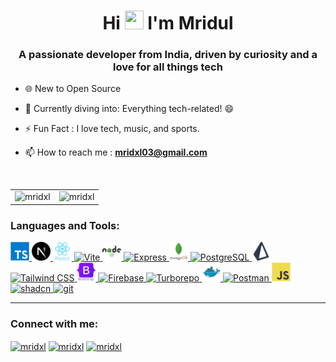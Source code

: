 <h1 align="center">Hi <img src="https://media.tenor.com/InfbZnZgATIAAAAi/hand-gif.gif" width="30px" height="30px"> I'm Mridul</h1>
<h3 align="center">A passionate developer from India, driven by curiosity and a love for all things tech</h3>

- 🌐 New to Open Source

- 🌱 Currently diving into: Everything tech-related! 😄

- ⚡ Fun Fact : I love tech, music, and sports.

- 📫 How to reach me : **mridxl03@gmail.com**

 <br>
 <table>
  <tr>
    <td><img src="https://github-stats-nine-zeta.vercel.app/api?username=mridxl&show_icons=true&locale=en&theme=radical&hide_border=true" alt="mridxl" /></td>
    <td><img src="https://github-readme-streak-stats.herokuapp.com?user=mridxl&theme=radical&hide_border=true" alt="mridxl" /></td>
  </tr>
</table>

<h3 align="left">Languages and Tools:</h3>
<p align="left">
  <a href="https://www.typescriptlang.org/" target="_blank">
    <img src="https://raw.githubusercontent.com/devicons/devicon/master/icons/typescript/typescript-original.svg" alt="typescript" title="Typescript" width="30px" />
  </a>
  <a href="https://nextjs.org/" target="_blank">
    <img src="https://raw.githubusercontent.com/devicons/devicon/master/icons/nextjs/nextjs-original.svg" title="NextJS" alt="nextjs" width="30px" />
  </a>
  <a href="https://reactjs.org/" target="_blank">
    <img src="https://raw.githubusercontent.com/devicons/devicon/master/icons/react/react-original-wordmark.svg" title="React" alt="react" width="30px" />
  </a> 
  <a href="https://vitejs.dev/" target="_blank">
    <img src="https://github-production-user-asset-6210df.s3.amazonaws.com/62091613/261395532-b40892ef-efb8-4b0e-a6b5-d1cfc2f3fc35.png" alt="Vite" title="Vite" width="30px" />
  </a>
  <a href="https://nodejs.org" target="_blank">
    <img src="https://raw.githubusercontent.com/devicons/devicon/master/icons/nodejs/nodejs-original-wordmark.svg" alt="nodejs" title="NodeJS" width="30px" />
  </a> 
  <a href="https://expressjs.com/" target="_blank">
    <img src="https://user-images.githubusercontent.com/25181517/183859966-a3462d8d-1bc7-4880-b353-e2cbed900ed6.png" alt="Express" title="Express" width="30px" />
  </a>
  <a href="https://www.mongodb.com/" target="_blank">
     <img src="https://raw.githubusercontent.com/devicons/devicon/master/icons/mongodb/mongodb-original-wordmark.svg" alt="MongoDB" title="MongoDB" width="30px" />
  </a>
  <a href="https://www.postgresql.org/" target="_blank">
    <img src="https://user-images.githubusercontent.com/25181517/117208740-bfb78400-adf5-11eb-97bb-09072b6bedfc.png" alt="PostgreSQL" title="PostgreSQL" width="30px" />
  </a>
  <a href="https://www.prisma.io/" target="_blank">
    <img src="https://raw.githubusercontent.com/devicons/devicon/master/icons/prisma/prisma-original.svg" alt="Prisma ORM" title="Prisma ORM" width="30px" />
  </a>
  <a href="https://tailwindcss.com/" target="_blank">
    <img src="https://user-images.githubusercontent.com/25181517/202896760-337261ed-ee92-4979-84c4-d4b829c7355d.png" alt="Tailwind CSS" title="Tailwind CSS" width="30px" />
  </a>
  <a href="https://getbootstrap.com/" target="_blank">
    <img src="https://raw.githubusercontent.com/devicons/devicon/ca28c779441053191ff11710fe24a9e6c23690d6/icons/bootstrap/bootstrap-original-wordmark.svg" alt="Bootstrap" title="Bootstrap" width="30px" />
  </a>
  <a href="https://firebase.google.com/" target="_blank">
    <img src="https://user-images.githubusercontent.com/25181517/189716855-2c69ca7a-5149-4647-936d-780610911353.png" alt="Firebase" title="Firebase" width="30px" />
  </a>
  <a href="https://turbo.build/repo" target="_blank">
    <img src="https://user-images.githubusercontent.com/4060187/196936104-5797972c-ab10-4834-bd61-0d1e5f442c9c.png" alt="Turborepo" title="Turborepo" width="30px" />
  </a>
  <a href="https://www.docker.com/" target="_blank">
    <img src="https://raw.githubusercontent.com/devicons/devicon/master/icons/docker/docker-original.svg" alt="docker" title="Docker" width="30px" />
  </a>
  <a href="https://www.postman.com/" target="_blank">
    <img src="https://user-images.githubusercontent.com/25181517/192109061-e138ca71-337c-4019-8d42-4792fdaa7128.png" alt="Postman" title="Postman" width="30px" />
  </a>
  <a href="https://developer.mozilla.org/en-US/docs/Web/JavaScript" target="_blank">
    <img src="https://raw.githubusercontent.com/devicons/devicon/master/icons/javascript/javascript-original.svg" alt="javascript" title="Javascript" width="30px" />
  </a>  
  <a href="https://ui.shadcn.com/" target="_blank">
    <img src="https://avatars.githubusercontent.com/u/139895814?s=200&v=4" alt="shadcn" title="shadcn" width="30px">
  </a> 
  <a href="https://git-scm.com/" target="_blank">
    <img src="https://www.vectorlogo.zone/logos/git-scm/git-scm-icon.svg" alt="git" title="Git" width="30px" />
  </a> 
</p>

---

<h3 align="left">Connect with me:</h3>

<p align="left">
<a href="https://x.com/mridxl"><img align="center" src="https://cdn-icons-png.flaticon.com/512/5968/5968830.png" alt="mridxl" height="30" /></a>
<a href="https://linkedin.com/in/mridxl" target="blank"><img align="center" src="https://cdn-icons-png.flaticon.com/512/3536/3536505.png" alt="mridxl" height="30" /></a>
<a href="https://instagram.com/mridxl" target="blank"><img align="center" src="https://cdn-icons-png.flaticon.com/512/2111/2111463.png" alt="mridxl" height="30"/></a>
</p>
